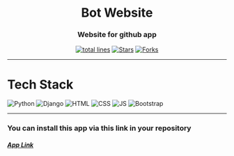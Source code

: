 <h1 align="center">Bot Website </h1>
<h3 align="center">Website for github app</h3>

<div align="center">
<a href="https://github.com/vasu-1/bot-site"><img src="https://sloc.xyz/github/vasu-1/bot-site" alt="total lines"/></a>
<a href="https://github.com/vasu-1/bot-site"><img src="https://img.shields.io/github/stars/vasu-1/bot-site" alt="Stars"/></a>
<a href="https://github.com/vasu-1/bot-site/network/members"><img src="https://img.shields.io/github/forks/vasu-1/bot-site" alt="Forks"/></a>
</div>

---

# Tech Stack

![Python](https://img.shields.io/badge/Python-FFD43B?style=for-the-badge&logo=python&logoColor=blue)
![Django](https://img.shields.io/badge/Django-FFD43B?style=for-the-badge&logo=django&logoColor=blue)
![HTML](https://img.shields.io/badge/html5%20-%23E34F26.svg?&style=for-the-badge&logo=html5&logoColor=white)
![CSS](https://img.shields.io/badge/css3%20-%231572B6.svg?&style=for-the-badge&logo=css3&logoColor=white)
![JS](https://img.shields.io/badge/javascript%20-%23323330.svg?&style=for-the-badge&logo=javascript&logoColor=%23F7DF1E)
<img alt="Bootstrap" src="https://img.shields.io/badge/bootstrap-%23563D7C.svg?style=for-the-badge&logo=bootstrap&logoColor=white"/>

---

### You can install this app via this link in your repository
##### [App Link](https://github.com/apps/pygithub-bot-app)
